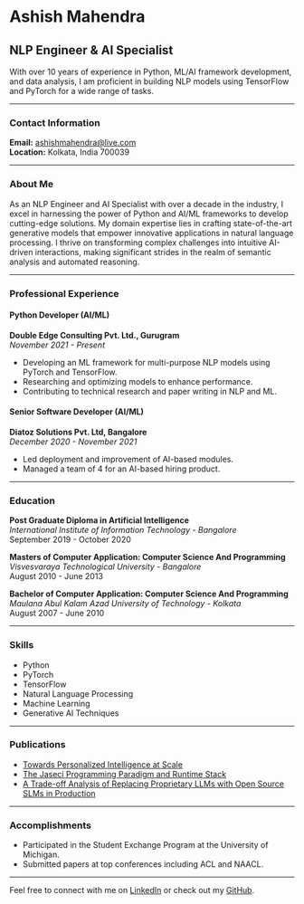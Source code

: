 # Ashish Mahendra

## NLP Engineer & AI Specialist

With over 10 years of experience in Python, ML/AI framework development, and data analysis, I am proficient in building NLP models using TensorFlow and PyTorch for a wide range of tasks.

---

### Contact Information

**Email:** ashishmahendra@live.com  
**Location:** Kolkata, India 700039  

---

### About Me

As an NLP Engineer and AI Specialist with over a decade in the industry, I excel in harnessing the power of Python and AI/ML frameworks to develop cutting-edge solutions. My domain expertise lies in crafting state-of-the-art generative models that empower innovative applications in natural language processing. I thrive on transforming complex challenges into intuitive AI-driven interactions, making significant strides in the realm of semantic analysis and automated reasoning.

---

### Professional Experience

#### Python Developer (AI/ML)
**Double Edge Consulting Pvt. Ltd., Gurugram**  
_November 2021 - Present_
- Developing an ML framework for multi-purpose NLP models using PyTorch and TensorFlow.
- Researching and optimizing models to enhance performance.
- Contributing to technical research and paper writing in NLP and ML.

#### Senior Software Developer (AI/ML)
**Diatoz Solutions Pvt. Ltd, Bangalore**  
_December 2020 - November 2021_
- Led deployment and improvement of AI-based modules.
- Managed a team of 4 for an AI-based hiring product.

---

### Education

**Post Graduate Diploma in Artificial Intelligence**  
_International Institute of Information Technology - Bangalore_  
September 2019 - October 2020

**Masters of Computer Application: Computer Science And Programming**  
_Visvesvaraya Technological University - Bangalore_  
August 2010 - June 2013

**Bachelor of Computer Application: Computer Science And Programming**  
_Maulana Abul Kalam Azad University of Technology - Kolkata_  
August 2007 - June 2010

---

### Skills

- Python 
- PyTorch 
- TensorFlow
- Natural Language Processing
- Machine Learning
- Generative AI Techniques

---

### Publications

- [Towards Personalized Intelligence at Scale](https://arxiv.org/pdf/2203.06668.pdf)
- [The Jaseci Programming Paradigm and Runtime Stack](https://ieeexplore.ieee.org/document/10129141)
- [A Trade-off Analysis of Replacing Proprietary LLMs with Open Source SLMs in Production](https://arxiv.org/abs/2312.14972)

---

### Accomplishments

- Participated in the Student Exchange Program at the University of Michigan.
- Submitted papers at top conferences including ACL and NAACL.

---

Feel free to connect with me on [LinkedIn](https://www.linkedin.com/in/yourprofile) or check out my [GitHub](https://github.com/yourusername).

